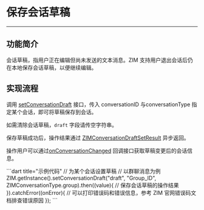 # 保存会话草稿

- - -

## 功能简介

会话草稿，指用户正在编辑但尚未发送的文本消息。ZIM 支持用户退出会话后仍在本地保存会话草稿，以便继续编辑。

## 实现流程

调用 [setConversationDraft](https://pub.dev/documentation/zego_zim/latest/zego_zim/ZIM/setConversationDraft.html) 接口，传入 conversationID 与conversationType 指定某个会话，即可将草稿保存到会话。

<Note title="说明">

如需清除会话草稿，`draft` 字段请传空字符串。
</Note>


保存草稿成功后，操作结果通过 [ZIMConversationDraftSetResult](https://pub.dev/documentation/zego_zim/latest/zego_zim/ZIMConversationDraftSetResult-class.html) 异步返回。

操作用户可以通过[onConversationChanged](https://pub.dev/documentation/zego_zim/latest/zego_zim/ZIMEventHandler/onConversationChanged.html) 回调接口获取草稿变更后的会话信息。

<CodeGroup>
```dart title="示例代码"
// 为某个会话设置草稿
// 以群聊消息为例
ZIM.getInstance().setConversationDraft("draft", "Group_ID", ZIMConversationType.group).then((value){
    // 保存会话草稿的操作结果
}).catchError((onError){
    // 可以打印错误码和错误信息，参考 ZIM 官网错误码文档排查错误原因
});
```
</CodeGroup>

